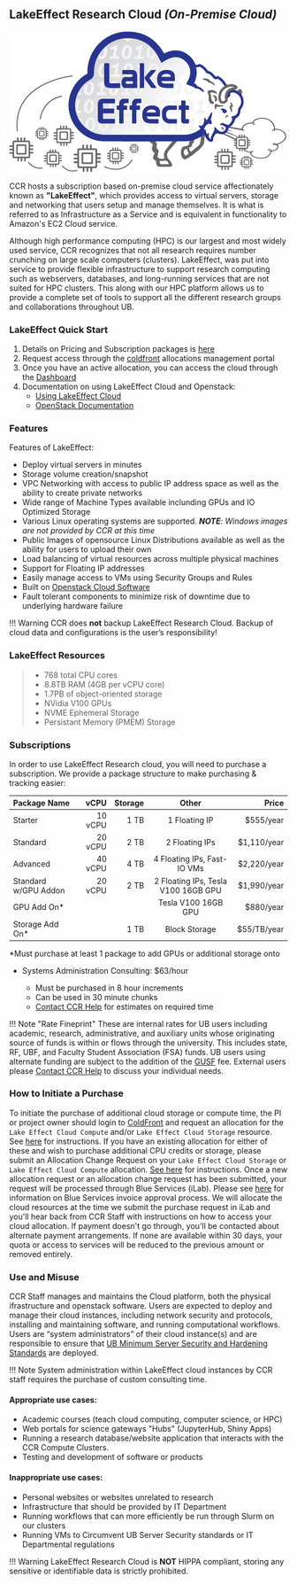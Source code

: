 ## LakeEffect Research Cloud _(On-Premise Cloud)_


![](../images/cloud/LakeEffectLogo_2.jpg)

CCR hosts a subscription based on-premise cloud service affectionately known as **"LakeEffect"**, which provides access to virtual servers, storage and networking that users setup and manage themselves. It is what is referred to as Infrastructure as a Service and is equivalent in functionality to Amazon's EC2 Cloud service.

Although high performance computing (HPC) is our largest and most widely used service, CCR recognizes that not all research requires number crunching on large scale computers (clusters). LakeEffect, was put into service to provide flexible infrastructure to support research computing such as webservers, databases, and long-running services that are not suited for HPC clusters. This along with our HPC platform allows us to provide a complete set of tools to support all the different research groups and collaborations throughout UB.


### LakeEffect Quick Start

1. Details on Pricing and Subscription packages is [here](#subscriptions)
2. Request access through the [coldfront](../portals/coldfront.md) allocations management portal
3. Once you have an active allocation, you can access the cloud through the [Dashboard](https://dashboard.cloud.ccr.buffalo.edu)
4. Documentation on using LakeEffect Cloud and Openstack:
	* [Using LakeEffect Cloud](./using.md)
	* [OpenStack Documentation](https://docs.openstack.org/)

### Features

Features of LakeEffect:

* Deploy virtual servers in minutes
* Storage volume creation/snapshot
* VPC Networking with access to public IP address space as well as the ability to create private networks
* Wide range of Machine Types available inclunding GPUs and IO Optimized Storage
* Various Linux operating systems are supported.  _**NOTE**: Windows images are not provided by CCR at this time_
* Public Images of opensource Linux Distributions available as well as the ability for users to upload their own
* Load balancing of virtual resources across multiple physical machines
* Support for Floating IP addresses
* Easily manage access to VMs using Security Groups and Rules
* Built on [Openstack Cloud Software](https://www.openstack.org/)
* Fault tolerant components to minimize risk of downtime due to underlying hardware failure

!!! Warning
    CCR does **not** backup LakeEffect Research Cloud. Backup of cloud data and configurations is the user’s responsibility!

### LakeEffect Resources
> * 768 total CPU cores
> * 8.8TB RAM (4GB per vCPU core)
> * 1.7PB of object-oriented storage
> * NVidia V100 GPUs
> * NVME Ephemeral Storage
> * Persistant Memory (PMEM) Storage


### Subscriptions

In order to use LakeEffect Research cloud, you will need to purchase a subscription.  We provide a package structure to make purchasing & tracking easier:


| Package Name | vCPU | Storage | Other | Price |
| :--- | ---: | ---: | :----: | ---:| 
| Starter| 10 vCPU | 1 TB | 1 Floating IP | $555/year |
| Standard| 20 vCPU | 2 TB | 2 Floating IPs | $1,110/year |
| Advanced| 40 vCPU | 4 TB | 4 Floating IPs, Fast-IO VMs | $2,220/year |
| Standard w/GPU Addon | 20 vCPU | 2 TB | 2 Floating IPs, Tesla V100 16GB GPU | $1,990/year |
| GPU Add On*| | | Tesla V100 16GB GPU | $880/year |
| Storage Add On* | | 1 TB | Block Storage | $55/TB/year |

*Must purchase at least 1 package to add GPUs or additional storage onto  

* Systems Administration Consulting: $63/hour

    * Must be purchased in 8 hour increments
    * Can be used in 30 minute chunks
    * [Contact CCR Help](../help.md) for estimates on required time

!!! Note "Rate Fineprint"
    These are internal rates for UB users including academic, research, administrative, and auxiliary units whose originating source of funds is within or flows through the university.  This includes state, RF, UBF, and Faculty Student Association (FSA) funds.   UB users using alternate funding are subject to the addition of the [GUSF](https://www.buffalo.edu/administrative-services/policy1/ub-policy-lib/general-univ-service-fee.html) fee.  External users please [Contact CCR Help](../help.md) to discuss your individual needs.

### How to Initiate a Purchase  

To initiate the purchase of additional cloud storage or compute time, the PI or project owner should login to [ColdFront](https://coldfront.ccr.buffalo.edu) and request an allocation for the `Lake Effect Cloud Compute` and/or `Lake Effect Cloud Storage` resource.  See [here](../howto/purchases.md#cloud-compute-credits) for instructions.  If you have an existing allocation for either of these and wish to purchase additional CPU credits or storage, please submit an Allocation Change Request on your `Lake Effect Cloud Storage` or `Lake Effect Cloud Compute` allocation.  [See here](../howto/purchases.md#purchasing-increases-to-existing-cloud-allocations) for instructions.  Once a new allocation request or an allocation change request has been submitted, your request will be processed through Blue Services (iLab).  Please see [here](../howto/purchases.md#invoice-processing) for information on Blue Services invoice approval process. We will allocate the cloud resources at the time we submit the purchase request in iLab and you'll hear back from CCR Staff with instructions on how to access your cloud allocation.   If payment doesn't go through, you'll be contacted about alternate payment arrangements.  If none are available within 30 days, your quota or access to services will be reduced to the previous amount or removed entirely.

### Use and Misuse

CCR Staff manages and maintains the Cloud platform, both the physical ifrastructure and openstack software. Users are expected to deploy and manage their cloud instances, including network security and protocols, installing and maintaining software, and running computational workflows. Users are “system administrators” of their cloud instance(s) and are responsible to ensure that [UB Minimum Server Security and Hardening Standards](https://www.buffalo.edu/ubit/policies/guidance-documents/server-security-and-hardening.html) are deployed.

!!! Note
    System administration within LakeEffect cloud instances by CCR staff requires the purchase of custom consulting time.

#### Appropriate use cases:
* Academic courses (teach cloud computing, computer science, or HPC)
* Web portals for science gateways "Hubs" (JupyterHub, Shiny Apps)
* Running a research database/website application that interacts with the CCR Compute Clusters.
* Testing and development of software or products

#### Inappropriate use cases:
* Personal websites or websites unrelated to research
* Infrastructure that should be provided by IT Department
* Running workflows that can more efficiently be run through Slurm on our clusters
* Running VMs to Circumvent UB Server Security standards or IT Departmental regulations

!!! Warning
    LakeEffect Research Cloud is **NOT** HIPPA compliant, storing any sensitive or identifiable data is strictly prohibited.
